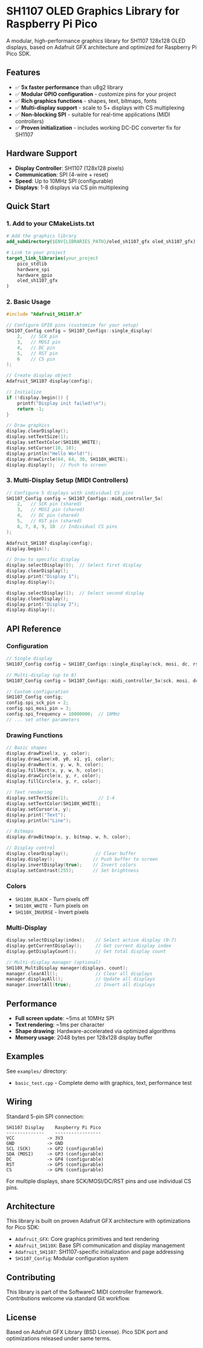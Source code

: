 # SH1107 OLED Graphics Library for Raspberry Pi Pico

A modular, high-performance graphics library for SH1107 128x128 OLED displays, based on Adafruit GFX architecture and optimized for Raspberry Pi Pico SDK.

## Features

- ✅ **5x faster performance** than u8g2 library
- ✅ **Modular GPIO configuration** - customize pins for your project  
- ✅ **Rich graphics functions** - shapes, text, bitmaps, fonts
- ✅ **Multi-display support** - scale to 5+ displays with CS multiplexing
- ✅ **Non-blocking SPI** - suitable for real-time applications (MIDI controllers)
- ✅ **Proven initialization** - includes working DC-DC converter fix for SH1107

## Hardware Support

- **Display Controller**: SH1107 (128x128 pixels)
- **Communication**: SPI (4-wire + reset)
- **Speed**: Up to 10MHz SPI (configurable)
- **Displays**: 1-8 displays via CS pin multiplexing

## Quick Start

### 1. Add to your CMakeLists.txt

```cmake
# Add the graphics library
add_subdirectory($ENV{LIBRARIES_PATH}/oled_sh1107_gfx oled_sh1107_gfx)

# Link to your project
target_link_libraries(your_project
    pico_stdlib
    hardware_spi
    hardware_gpio
    oled_sh1107_gfx
)
```

### 2. Basic Usage

```cpp
#include "Adafruit_SH1107.h"

// Configure GPIO pins (customize for your setup)
SH1107_Config config = SH1107_Configs::single_display(
    2,   // SCK pin
    3,   // MOSI pin  
    4,   // DC pin
    5,   // RST pin
    6    // CS pin
);

// Create display object
Adafruit_SH1107 display(config);

// Initialize
if (!display.begin()) {
    printf("Display init failed!\n");
    return -1;
}

// Draw graphics
display.clearDisplay();
display.setTextSize(1);
display.setTextColor(SH110X_WHITE);
display.setCursor(10, 10);
display.println("Hello World!");
display.drawCircle(64, 64, 30, SH110X_WHITE);
display.display();  // Push to screen
```

### 3. Multi-Display Setup (MIDI Controllers)

```cpp
// Configure 5 displays with individual CS pins
SH1107_Config config = SH1107_Configs::midi_controller_5x(
    2,   // SCK pin (shared)
    3,   // MOSI pin (shared)
    4,   // DC pin (shared) 
    5,   // RST pin (shared)
    6, 7, 8, 9, 10  // Individual CS pins
);

Adafruit_SH1107 display(config);
display.begin();

// Draw to specific display
display.selectDisplay(0);  // Select first display
display.clearDisplay();
display.print("Display 1");
display.display();

display.selectDisplay(1);  // Select second display  
display.clearDisplay();
display.print("Display 2");
display.display();
```

## API Reference

### Configuration

```cpp
// Single display
SH1107_Config config = SH1107_Configs::single_display(sck, mosi, dc, rst, cs);

// Multi-display (up to 8)
SH1107_Config config = SH1107_Configs::midi_controller_5x(sck, mosi, dc, rst, cs1, cs2, cs3, cs4, cs5);

// Custom configuration
SH1107_Config config;
config.spi_sck_pin = 2;
config.spi_mosi_pin = 3;
config.spi_frequency = 10000000;  // 10MHz
// ... set other parameters
```

### Drawing Functions

```cpp
// Basic shapes
display.drawPixel(x, y, color);
display.drawLine(x0, y0, x1, y1, color);
display.drawRect(x, y, w, h, color);
display.fillRect(x, y, w, h, color);
display.drawCircle(x, y, r, color);
display.fillCircle(x, y, r, color);

// Text rendering
display.setTextSize(1);           // 1-4
display.setTextColor(SH110X_WHITE);
display.setCursor(x, y);
display.print("Text");
display.println("Line");

// Bitmaps
display.drawBitmap(x, y, bitmap, w, h, color);

// Display control
display.clearDisplay();          // Clear buffer
display.display();              // Push buffer to screen
display.invertDisplay(true);    // Invert colors
display.setContrast(255);       // Set brightness
```

### Colors

- `SH110X_BLACK` - Turn pixels off
- `SH110X_WHITE` - Turn pixels on  
- `SH110X_INVERSE` - Invert pixels

### Multi-Display

```cpp
display.selectDisplay(index);    // Select active display (0-7)
display.getCurrentDisplay();     // Get current display index
display.getDisplayCount();       // Get total display count

// Multi-display manager (optional)
SH110X_MultiDisplay manager(displays, count);
manager.clearAll();              // Clear all displays
manager.displayAll();            // Update all displays
manager.invertAll(true);         // Invert all displays
```

## Performance

- **Full screen update**: ~5ms at 10MHz SPI
- **Text rendering**: ~1ms per character
- **Shape drawing**: Hardware-accelerated via optimized algorithms
- **Memory usage**: 2048 bytes per 128x128 display buffer

## Examples

See `examples/` directory:
- `basic_test.cpp` - Complete demo with graphics, text, performance test

## Wiring

Standard 5-pin SPI connection:

```
SH1107 Display    Raspberry Pi Pico
--------------    -----------------
VCC            -> 3V3
GND            -> GND  
SCL (SCK)      -> GP2 (configurable)
SDA (MOSI)     -> GP3 (configurable)
DC             -> GP4 (configurable)
RST            -> GP5 (configurable)
CS             -> GP6 (configurable)
```

For multiple displays, share SCK/MOSI/DC/RST pins and use individual CS pins.

## Architecture

This library is built on proven Adafruit GFX architecture with optimizations for Pico SDK:

- `Adafruit_GFX`: Core graphics primitives and text rendering
- `Adafruit_SH110X`: Base SPI communication and display management  
- `Adafruit_SH1107`: SH1107-specific initialization and page addressing
- `SH1107_Config`: Modular configuration system

## Contributing

This library is part of the SoftwareC MIDI controller framework. Contributions welcome via standard Git workflow.

## License

Based on Adafruit GFX Library (BSD License). Pico SDK port and optimizations released under same terms.